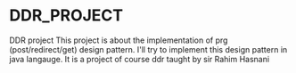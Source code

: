# DDR_PROJECT
DDR project
This project is about the implementation of prg (post/redirect/get) design pattern.
I'll try to implement this design pattern in java langauge.
It is a project of course ddr taught by sir Rahim Hasnani
